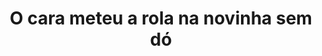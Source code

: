 ---
layout: post
title: O cara meteu a rola na novinha sem dó
thumb: o-cara-meteu-a-rola-na-novinha-sem-do
duration: "05:36"
permalink: /:title
video: https://www.xvideos.com/embedframe/68501077
categories: sex, masturbation, fetish, shaved-pussy, massage, gostosa, small-tits, novinha
qualidade: 720p
---